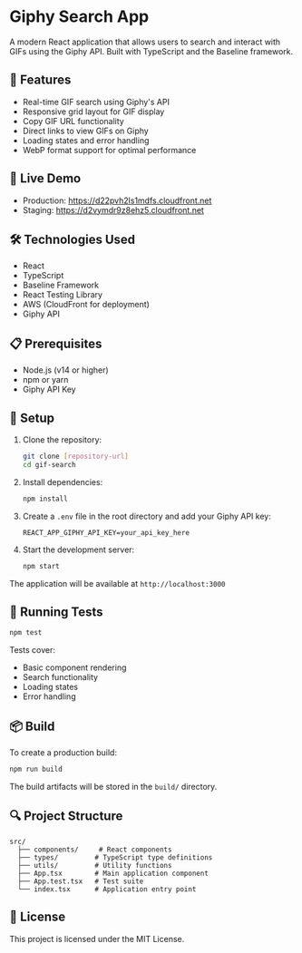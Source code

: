 # Giphy Search App

A modern React application that allows users to search and interact with GIFs using the Giphy API. Built with TypeScript and the Baseline framework.

## 🌟 Features

- Real-time GIF search using Giphy's API
- Responsive grid layout for GIF display
- Copy GIF URL functionality
- Direct links to view GIFs on Giphy
- Loading states and error handling
- WebP format support for optimal performance

## 🚀 Live Demo

- Production: https://d22pvh2ls1mdfs.cloudfront.net
- Staging: https://d2vymdr9z8ehz5.cloudfront.net

## 🛠️ Technologies Used

- React
- TypeScript
- Baseline Framework
- React Testing Library
- AWS (CloudFront for deployment)
- Giphy API

## 📋 Prerequisites

- Node.js (v14 or higher)
- npm or yarn
- Giphy API Key

## 🔧 Setup

1. Clone the repository:

   ```bash
   git clone [repository-url]
   cd gif-search
   ```

2. Install dependencies:

   ```bash
   npm install
   ```

3. Create a `.env` file in the root directory and add your Giphy API key:

   ```
   REACT_APP_GIPHY_API_KEY=your_api_key_here
   ```

4. Start the development server:
   ```bash
   npm start
   ```

The application will be available at `http://localhost:3000`

## 🧪 Running Tests

```bash
npm test
```

Tests cover:

- Basic component rendering
- Search functionality
- Loading states
- Error handling

## 📦 Build

To create a production build:

```bash
npm run build
```

The build artifacts will be stored in the `build/` directory.

## 🔍 Project Structure

```
src/
  ├── components/     # React components
  ├── types/         # TypeScript type definitions
  ├── utils/         # Utility functions
  ├── App.tsx        # Main application component
  ├── App.test.tsx   # Test suite
  └── index.tsx      # Application entry point
```

## 📄 License

This project is licensed under the MIT License.
